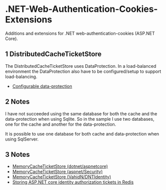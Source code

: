 # .NET-Web-Authentication-Cookies-Extensions

Additions and extensions for .NET web-authentication-cookies (ASP.NET Core).

## 1 DistributedCacheTicketStore

The DistributedCacheTicketStore uses DataProtection. In a load-balanced environment the DataProtection also have to be configured/setup to support load-balancing.

- [Configurable data-protection](https://github.com/RegionOrebroLan/.NET-DataProtection-Extensions)

## 2 Notes

I have not succeeded using the same database for both the cache and the data-protection when using Sqlite. So in the sample I use two databases, one for the cache and another for the data-protection.

It is possible to use one database for both cache and data-protection when using SqlServer.

## 3 Notes

- [MemoryCacheTicketStore (dotnet/aspnetcore)](https://github.com/dotnet/aspnetcore/blob/main/src/Security/Authentication/Cookies/samples/CookieSessionSample/MemoryCacheTicketStore.cs)
- [MemoryCacheTicketStore (aspnet/Security)](https://github.com/aspnet/Security/blob/master/samples/CookieSessionSample/MemoryCacheTicketStore.cs)
- [MemoryCacheTicketStore (VahidN/DNTIdentity)](https://github.com/VahidN/DNTIdentity/blob/master/src/ASPNETCoreIdentitySample.Services/Identity/MemoryCacheTicketStore.cs)
- [Storing ASP.NET core identity authorization tickets in Redis](https://mikerussellnz.github.io/.NET-Core-Auth-Ticket-Redis/)